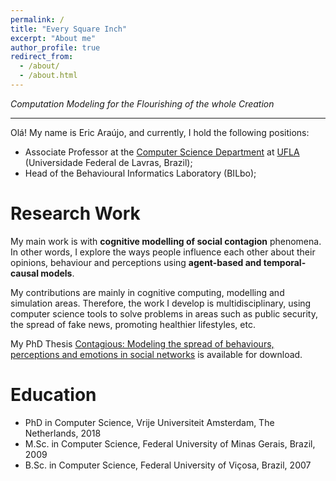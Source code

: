 ```yaml
---
permalink: /
title: "Every Square Inch"
excerpt: "About me"
author_profile: true
redirect_from: 
  - /about/
  - /about.html
---
```


*Computation Modeling for the Flourishing of the whole Creation*

---

Olá! My name is Eric Araújo, and currently, I hold the following positions:

* Associate Professor at the [Computer Science Department](https://dcc.ufla.br/) at [UFLA](https://ufla.br/) (Universidade Federal de Lavras, Brazil);
* Head of the Behavioural Informatics Laboratory (BILbo);



Research Work
======
My main work is with **cognitive modelling of social contagion** phenomena. In other words, I explore the ways people influence each other about their opinions, behaviour and perceptions using **agent-based and temporal-causal models**.

My contributions are mainly in cognitive computing, modelling and simulation areas. Therefore, the work I develop is multidisciplinary, using computer science tools to solve problems in areas such as public security, the spread of fake news, promoting healthier lifestyles, etc.

My PhD Thesis [Contagious: Modeling the spread of behaviours, perceptions and emotions in social networks](https://drive.google.com/file/d/12fdR1cLRy0w3ZdYKSot8UX0hrbqrOA7k/view?usp=sharing) is available for download.

Education
======

* PhD in Computer Science, Vrije Universiteit Amsterdam, The Netherlands, 2018
* M.Sc. in Computer Science, Federal University of Minas Gerais, Brazil, 2009
* B.Sc. in Computer Science, Federal University of Viçosa, Brazil, 2007

